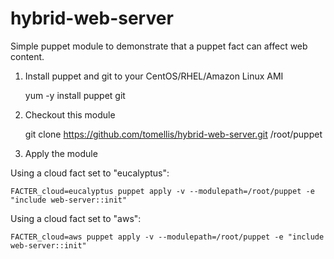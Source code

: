 hybrid-web-server
=================

Simple puppet module to demonstrate that a puppet fact can affect web content.

1. Install puppet and git to your CentOS/RHEL/Amazon Linux AMI

    yum -y install puppet git

2. Checkout this module

    git clone https://github.com/tomellis/hybrid-web-server.git /root/puppet

3. Apply the module

Using a cloud fact set to "eucalyptus":

    FACTER_cloud=eucalyptus puppet apply -v --modulepath=/root/puppet -e "include web-server::init"

Using a cloud fact set to "aws":

    FACTER_cloud=aws puppet apply -v --modulepath=/root/puppet -e "include web-server::init"


